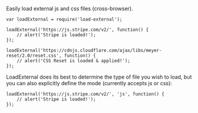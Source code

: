 Easily load external js and css files (cross-browser).

```
var loadExternal = require('load-external');

loadExternal('https://js.stripe.com/v2/', function() {
    // alert('Stripe is loaded!');
});

loadExternal('https://cdnjs.cloudflare.com/ajax/libs/meyer-reset/2.0/reset.css', function() {
    // alert('CSS Reset is loaded & applied!');
});
```

LoadExternal does its best to determine the type of file you wish to load, but you can also explicitly define the mode (currently accepts js or css):

```
loadExternal('https://js.stripe.com/v2/', 'js', function() {
    // alert('Stripe is loaded!');
});
```
